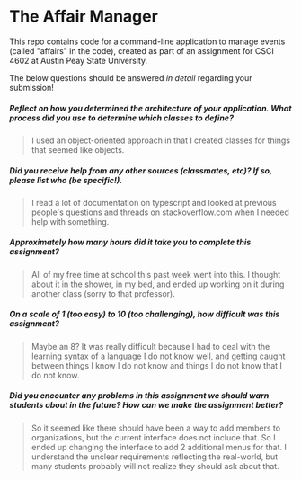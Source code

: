 # The Affair Manager

This repo contains code for a command-line application to manage events (called "affairs" in the code), created as part of an assignment for CSCI 4602 at Austin Peay State University.

The below questions should be answered _in detail_ regarding your submission!

##### Reflect on how you determined the architecture of your application. What process did you use to determine which classes to define? #####
> I used an object-oriented approach in that I created classes for things that seemed like objects.


##### Did you receive help from any other sources (classmates, etc)? If so, please list who (be specific!). #####
> I read a lot of documentation on typescript and looked at previous people's questions and threads on stackoverflow.com when I needed help with something.


##### Approximately how many hours did it take you to complete this assignment? #####
> All of my free time at school this past week went into this. I thought about it in the shower, in my bed, and ended up working on it during another class (sorry to that professor).


##### On a scale of 1 (too easy) to 10 (too challenging), how difficult was this assignment? #####
> Maybe an 8? It was really difficult because I had to deal with the learning syntax of a language I do not know well, and getting caught between things I know I do not know and things I do not know that I do not know.


##### Did you encounter any problems in this assignment we should warn students about in the future? How can we make the assignment better? #####
> So it seemed like there should have been a way to add members to organizations, but the current interface does not include that. So I ended up changing the interface to add 2 additional menus for that. I understand the unclear requirements reflecting the real-world, but many students probably will not realize they should ask about that.

